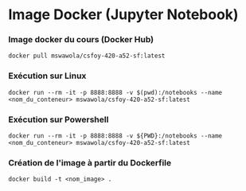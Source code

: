 # Image Docker (Jupyter Notebook)

### Image docker du cours (Docker Hub)
`docker pull mswawola/csfoy-420-a52-sf:latest`

### Exécution sur Linux
`docker run --rm -it -p 8888:8888 -v $(pwd):/notebooks --name <nom_du_conteneur> mswawola/csfoy-420-a52-sf:latest`

### Exécution sur Powershell
`docker run --rm -it -p 8888:8888 -v ${PWD}:/notebooks --name <nom_du_conteneur> mswawola/csfoy-420-a52-sf:latest`

### Création de l'image à partir du Dockerfile
`docker build -t <nom_image> .`